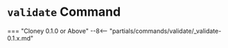# `validate` Command

=== "Cloney 0.1.0 or Above"
    --8<-- "partials/commands/validate/_validate-0.1.x.md"
